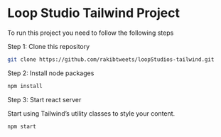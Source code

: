 # Loop Studio Tailwind Project

To run this project you need to follow the following steps

Step 1: Clone this repository

```sh
git clone https://github.com/rakibtweets/loopStudios-tailwind.git

```

Step 2: Install node packages

```sh
npm install
```

Step 3: Start react server

Start using Tailwind’s utility classes to style your content.

```sh
npm start
```
